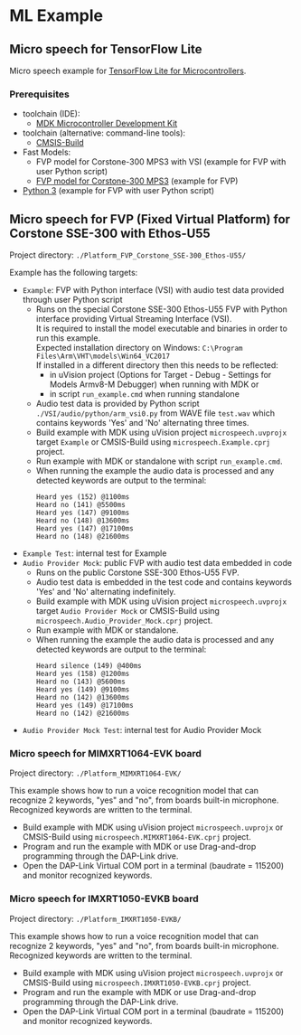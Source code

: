 
# ML Example

## Micro speech for TensorFlow Lite

Micro speech example for [TensorFlow Lite for Microcontrollers](https://www.tensorflow.org/lite/microcontrollers).

### Prerequisites
 - toolchain (IDE):
   - [MDK Microcontroller Development Kit](https://www.keil.com/mdk5)
 - toolchain (alternative: command-line tools):
   - [CMSIS-Build](https://github.com/ARM-software/CMSIS_5/releases/download/5.7.0/cbuild_install.0.10.2.sh)
 - Fast Models:
   - FVP model for Corstone-300 MPS3 with VSI (example for FVP with user Python script)
   - [FVP model for Corstone-300 MPS3](https://developer.arm.com/tools-and-software/open-source-software/arm-platforms-software/arm-ecosystem-fvps)
     (example for FVP)
 - [Python 3](https://www.python.org/downloads/) (example for FVP with user Python script)

## Micro speech for FVP (Fixed Virtual Platform) for Corstone SSE-300 with Ethos-U55

Project directory: `./Platform_FVP_Corstone_SSE-300_Ethos-U55/`

Example has the following targets:
 - `Example`: FVP with Python interface (VSI) with audio test data provided through user Python script
    - Runs on the special Corstone SSE-300 Ethos-U55 FVP with Python interface providing Virtual Streaming Interface (VSI).<br/>
      It is required to install the model executable and binaries in order to run this example.<br/>
      Expected installation directory on Windows: `C:\Program Files\Arm\VHT\models\Win64_VC2017`<br/> 
      If installed in a different directory then this needs to be reflected:
       - in uVision project (Options for Target - Debug - Settings for Models Armv8-M Debugger) when running with MDK or
       - in script `run_example.cmd` when running standalone
    - Audio test data is provided by Python script `./VSI/audio/python/arm_vsi0.py` from WAVE file `test.wav` which contains keywords 'Yes' and 'No' alternating three times.
    - Build example with MDK using uVision project `microspeech.uvprojx` target `Example` or CMSIS-Build using `microspeech.Example.cprj` project.
    - Run example with MDK or standalone with script `run_example.cmd`.
    - When running the example the audio data is processed and any detected keywords are output to the terminal:
      ```
      Heard yes (152) @1100ms
      Heard no (141) @5500ms
      Heard yes (147) @9100ms
      Heard no (148) @13600ms
      Heard yes (147) @17100ms
      Heard no (148) @21600ms
      ```
 - `Example Test`: internal test for Example
 - `Audio Provider Mock`: public FVP with audio test data embedded in code
    - Runs on the public Corstone SSE-300 Ethos-U55 FVP.
    - Audio test data is embedded in the test code and contains keywords 'Yes' and 'No' alternating indefinitely.
    - Build example with MDK using uVision project `microspeech.uvprojx` target `Audio Provider Mock` or CMSIS-Build using `microspeech.Audio_Provider_Mock.cprj` project.
    - Run example with MDK or standalone.
    - When running the example the audio data is processed and any detected keywords are output to the terminal:
      ```
      Heard silence (149) @400ms
      Heard yes (158) @1200ms
      Heard no (143) @5600ms
      Heard yes (149) @9100ms
      Heard no (142) @13600ms
      Heard yes (149) @17100ms
      Heard no (142) @21600ms
      ```
 - `Audio Provider Mock Test`: internal test for Audio Provider Mock

### Micro speech for MIMXRT1064-EVK board

Project directory: `./Platform_MIMXRT1064-EVK/`

This example shows how to run a voice recognition model that can recognize 2 keywords, "yes" and "no",
from boards built-in microphone. Recognized keywords are written to the terminal.

 - Build example with MDK using uVision project `microspeech.uvprojx` or CMSIS-Build using `microspeech.MIMXRT1064-EVK.cprj` project.
 - Program and run the example with MDK or use Drag-and-drop programming through the DAP-Link drive.
 - Open the DAP-Link Virtual COM port in a terminal (baudrate = 115200) and monitor recognized keywords.

### Micro speech for IMXRT1050-EVKB board

Project directory: `./Platform_IMXRT1050-EVKB/`

This example shows how to run a voice recognition model that can recognize 2 keywords, "yes" and "no",
from boards built-in microphone. Recognized keywords are written to the terminal.

 - Build example with MDK using uVision project `microspeech.uvprojx` or CMSIS-Build using `microspeech.IMXRT1050-EVKB.cprj` project.
 - Program and run the example with MDK or use Drag-and-drop programming through the DAP-Link drive.
 - Open the DAP-Link Virtual COM port in a terminal (baudrate = 115200) and monitor recognized keywords.
